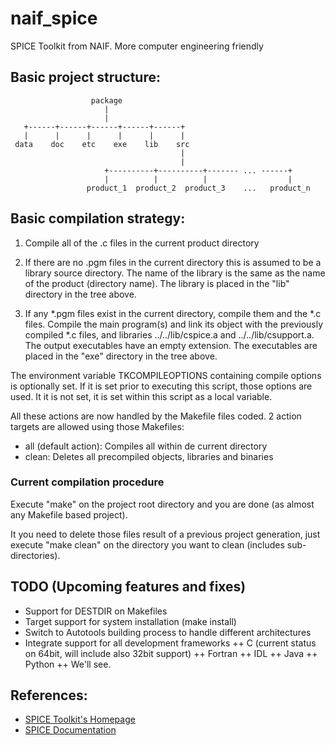 # naif_spice
SPICE Toolkit from NAIF. More computer engineering friendly

## Basic project structure:

                      package
                         |
                         |
       +------+------+------+------+------+
       |      |      |      |      |      | 
     data    doc    etc    exe    lib    src
                                          |
                                          |
                         +----------+----------+------- ... ------+
                         |          |          |                  |
                     product_1  product_2  product_3    ...   product_n

## Basic compilation strategy:

1. Compile all of the .c files in the current product directory

2. If there are no .pgm files in the current directory this
   is assumed to be a library source directory.  The name
   of the library is the same as the name of the product 
   (directory name). The library is placed in the "lib" directory
   in the tree above.

3. If any *.pgm files exist in the current directory, compile 
   them and the *.c files. Compile the main program(s) and link
   its object with the previously compiled *.c files, and libraries
   ../../lib/cspice.a and ../../lib/csupport.a. The output 
   executables have an empty extension.  The executables are
   placed in the "exe" directory in the tree above.
         
The environment variable TKCOMPILEOPTIONS containing compile options 
is optionally set. If it is set prior to executing this script,
those options are used. It it is not set, it is set within this
script as a local variable.

All these actions are now handled by the Makefile files coded.
2 action targets are allowed using those Makefiles:
+ all (default action): Compiles all within de current directory
+ clean: Deletes all precompiled objects, libraries and binaries

### Current compilation procedure

Execute "make" on the project root directory and you are done (as
almost any Makefile based project).

It you need to delete those files result of a previous project
generation, just execute "make clean" on the directory you want
to clean (includes sub-directories).

## TODO (Upcoming features and fixes)

+ Support for DESTDIR on Makefiles
+ Target support for system installation (make install)
+ Switch to Autotools building process to handle different architectures
+ Integrate support for all development frameworks
++ C (current status on 64bit, will include also 32bit support)
++ Fortran
++ IDL
++ Java
++ Python
++ We'll see.

## References:

+ [SPICE Toolkit's Homepage](https://naif.jpl.nasa.gov/naif/toolkit.html "SPICE Toolkit's Homepage at NAIF")
+ [SPICE Documentation](https://naif.jpl.nasa.gov/naif/documentation.html "SPICE Documentation at NAIF")
